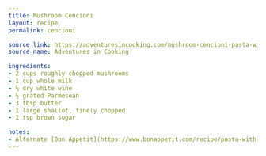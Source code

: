 ```yaml
---
title: Mushroom Cencioni
layout: recipe
permalink: cencioni

source_link: https://adventuresincooking.com/mushroom-cencioni-pasta-with/
source_name: Adventures in Cooking

ingredients:
- 2 cups roughly chopped mushrooms
- 1 cup whole milk
- ⅓ dry white wine
- ½ grated Parmesean
- 3 tbsp butter
- 1 large shallot, finely chopped
- 1 tsp brown sugar

notes:
- Alternate [Bon Appetit](https://www.bonappetit.com/recipe/pasta-with-mushrooms-and-prosciutto) version
---
```

